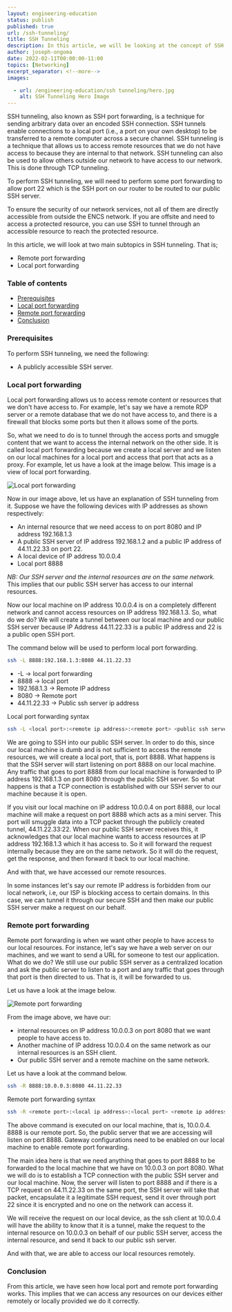 ```yaml
---
layout: engineering-education
status: publish
published: true
url: /ssh-tunneling/
title: SSH Tunneling
description: In this article, we will be looking at the concept of SSH tunneling.
author: joseph-ongoma
date: 2022-02-11T00:00:00-11:00
topics: [Networking]
excerpt_separator: <!--more-->
images:

  - url: /engineering-education/ssh tunneling/hero.jpg
    alt: SSH Tunneling Hero Image
---
```


SSH tunneling, also known as SSH port forwarding, is a technique for sending arbitrary data over an encoded SSH connection. SSH tunnels enable connections to a local port (i.e., a port on your own desktop) to be transferred to a remote computer across a secure channel. SSH tunneling is a technique that allows us to access remote resources that we do not have access to because they are internal to that network. SSH tunneling can also be used to allow others outside our network to have access to our network. This is done through TCP tunneling.
<!--more-->
To perform SSH tunneling, we will need to perform some port forwarding to allow port 22 which is the SSH port on our router to be routed to our public SSH server.

To ensure the security of our network services, not all of them are directly accessible from outside the ENCS network. If you are offsite and need to access a protected resource, you can use SSH to tunnel through an accessible resource to reach the protected resource.

In this article, we will look at two main subtopics in SSH tunneling. That is;
- Remote port forwarding
- Local port forwarding

### Table of contents
- [Prerequisites](#prerequisites)
- [Local port forwarding](#local-port-forwarding)
- [Remote port forwarding](#remote-port-forwarding)
- [Conclusion](#conclusion)

### Prerequisites
To perform SSH tunneling, we need the following:
- A publicly accessible SSH server.

### Local port forwarding
Local port forwarding allows us to access remote content or resources that we don't have access to. For example, let's say we have a remote RDP server or a remote database that we do not have access to, and there is a firewall that blocks some ports but then it allows some of the ports.

So, what we need to do is to tunnel through the access ports and smuggle content that we want to access the internal network on the other side. It is called local port forwarding because we create a local server and we listen on our local machines for a local port and access that port that acts as a proxy. For example, let us have a look at the image below. This image is a view of local port forwarding.

![Local port forwarding](/engineering-education/ssh-tunneling/local.jpg)

Now in our image above, let us have an explanation of SSH tunneling from it.
Suppose we have the following devices with IP addresses as shown respectively:
- An internal resource that we need access to on port 8080 and IP address 192.168.1.3
- A public SSH server of IP address 192.168.1.2 and a public IP address of 44.11.22.33 on port 22.
- A local device of IP address 10.0.0.4
- Local port 8888

*NB:* *Our SSH server and the internal resources are on the same network.* This implies that our public SSH server has access to our internal resources.

Now our local machine on IP address 10.0.0.4 is on a completely different network and cannot access resources on IP address 192.168.1.3. So, what do we do? We will create a tunnel between our local machine and our public SSH server because IP Address 44.11.22.33 is a public IP address and 22 is a public open SSH port.

The command below will be used to perform local port forwarding.

```bash
ssh -L 8888:192.168.1.3:8080 44.11.22.33
```

- -L &rarr; local port forwarding
- 8888 &rarr; local port
- 192.168.1.3 &rarr; Remote IP address
- 8080 &rarr; Remote port
- 44.11.22.33 &rarr; Public ssh server ip address

Local port forwarding syntax

```bash
ssh -L <local port>:<remote ip address>:<remote port> <public ssh server ip address>
```

We are going to SSH into our public SSH server. In order to do this, since our local machine is dumb and is not sufficient to access the remote resources, we will create a local port, that is, port 8888. What happens is that the SSH server will start listening on port 8888 on our local machine. Any traffic that goes to port 8888 from our local machine is forwarded to IP address 192.168.1.3 on port 8080 through the public SSH server. So what happens is that a TCP connection is established with our SSH server to our machine because it is open.

If you visit our local machine on IP address 10.0.0.4 on port 8888, our local machine will make a request on port 8888 which acts as a mini server. This port will smuggle data into a TCP packet through the publicly created tunnel, 44.11.22.33:22. When our public SSH server receives this, it acknowledges that our local machine wants to access resources at IP address 192.168.1.3 which it has access to. So it will forward the request internally because they are on the same network. So it will do the request, get the response, and then forward it back to our local machine.

And with that, we have accessed our remote resources.

In some instances let's say our remote IP address is forbidden from our local network, i.e, our ISP is blocking access to certain domains. In this case, we can tunnel it through our secure SSH and then make our public SSH server make a request on our behalf.

### Remote port forwarding
Remote port forwarding is when we want other people to have access to our local resources. For instance, let's say we have a web server on our machines, and we want to send a URL for someone to test our application. What do we do? We still use our public SSH server as a centralized location and ask the public server to listen to a port and any traffic that goes through that port is then directed to us. That is, it will be forwarded to us.

Let us have a look at the image below.

![Remote port forwarding](/engineering-education/ssh-tunneling/remote.jpg)

From the image above, we have our:
- internal resources on IP address 10.0.0.3 on port 8080 that we want people to have access to.
- Another machine of IP address 10.0.0.4 on the same network as our internal resources is an SSH client.
- Our public SSH server and a remote machine on the same network.

Let us have a look at the command below.

```bash
ssh -R 8888:10.0.0.3:8080 44.11.22.33
```

Remote port forwarding syntax

```bash
ssh -R <remote port>:<local ip address>:<local port> <remote ip address>
```

The above command is executed on our local machine, that is, 10.0.0.4. 8888 is our remote port. So, the public server that we are accessing will listen on port 8888. Gateway configurations need to be enabled on our local machine to enable remote port forwarding.

The main idea here is that we need anything that goes to port 8888 to be forwarded to the local machine that we have on 10.0.0.3 on port 8080. What we will do is to establish a TCP connection with the public SSH server and our local machine. Now, the server will listen to port 8888 and if there is a TCP request on  44.11.22.33 on the same port, the SSH server will take that packet, encapsulate it a legitimate SSH request, send it over through port 22 since it is encrypted and no one on the network can access it. 

We will receive the request on our local device, as the ssh client at 10.0.0.4 will have the ability to know that it is a tunnel, make the request to the internal resource on 10.0.0.3 on behalf of our public SSH server, access the internal resource, and send it back to our public ssh server.

And with that, we are able to access our local resources remotely.

### Conclusion
From this article, we have seen how local port and remote port forwarding works. This implies that we can access any resources on our devices either remotely or locally provided we do it correctly.
